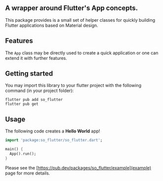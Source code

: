 ## A wrapper around Flutter's App concepts.  
  
This package provides is a small set of helper classes for quickly building Flutter applications based on Material design.

## Features

The `App` class may be directly used to create a quick application or one can extend it with further features.

## Getting started

You may import this library to your flutter project with the following command (in your project folder):

```shell
flutter pub add so_flutter
flutter pub get
```

## Usage

The following code creates a **Hello World** app!
```dart
import 'package:so_flutter/so_flutter.dart';

main() {
  App().run();
}
```
Please see the [https://pub.dev/packages/so_flutter/example](example) page for more details.
